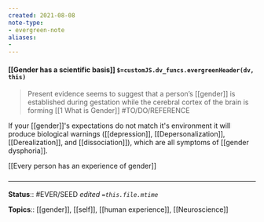 ```yaml
---
created: 2021-08-08
note-type: 
- evergreen-note
aliases:
- 
---
```


#### [[Gender has a scientific basis]] `$=customJS.dv_funcs.evergreenHeader(dv, this)`

> Present evidence seems to suggest that a person’s [[gender]] is established during gestation while the cerebral cortex of the brain is forming
[[1 What is Gender]] #TO/DO/REFERENCE 

If your [[gender]]'s expectations do not match it's environment it will produce biological warnings ([[depression]], [[Depersonalization]], [[Derealization]], and [[dissociation]]), which are all symptoms of [[gender dysphoria]].

[[Every person has an experience of gender]]

### <hr class="footnote"/>

**Status**:: #EVER/SEED
*edited `=this.file.mtime`*

**Topics**:: [[gender]], [[self]], [[human experience]], [[Neuroscience]]


